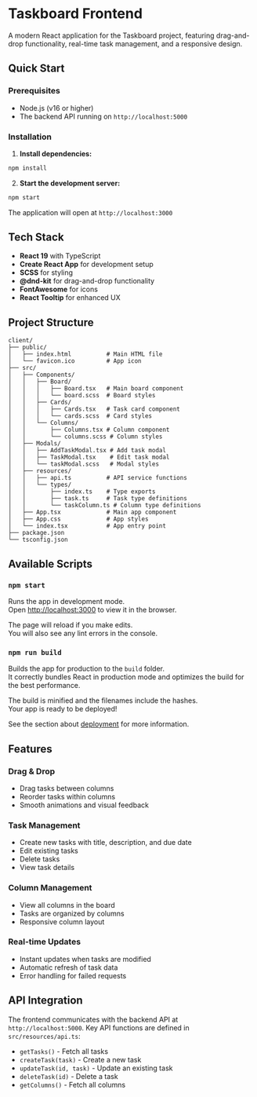# Taskboard Frontend

A modern React application for the Taskboard project, featuring drag-and-drop functionality, real-time task management, and a responsive design.

## Quick Start

### Prerequisites
- Node.js (v16 or higher)
- The backend API running on `http://localhost:5000`

### Installation

1. **Install dependencies:**
```bash
npm install
```

2. **Start the development server:**
```bash
npm start
```

The application will open at `http://localhost:3000`

## Tech Stack

- **React 19** with TypeScript
- **Create React App** for development setup
- **SCSS** for styling
- **@dnd-kit** for drag-and-drop functionality
- **FontAwesome** for icons
- **React Tooltip** for enhanced UX

## Project Structure

```
client/
├── public/
│   ├── index.html          # Main HTML file
│   └── favicon.ico         # App icon
├── src/
│   ├── Components/
│   │   ├── Board/
│   │   │   ├── Board.tsx   # Main board component
│   │   │   └── board.scss  # Board styles
│   │   ├── Cards/
│   │   │   ├── Cards.tsx   # Task card component
│   │   │   └── cards.scss  # Card styles
│   │   └── Columns/
│   │       ├── Columns.tsx # Column component
│   │       └── columns.scss # Column styles
│   ├── Modals/
│   │   ├── AddTaskModal.tsx # Add task modal
│   │   ├── TaskModal.tsx    # Edit task modal
│   │   └── taskModal.scss   # Modal styles
│   ├── resources/
│   │   ├── api.ts          # API service functions
│   │   └── types/
│   │       ├── index.ts    # Type exports
│   │       ├── task.ts     # Task type definitions
│   │       └── taskColumn.ts # Column type definitions
│   ├── App.tsx             # Main app component
│   ├── App.css             # App styles
│   └── index.tsx           # App entry point
├── package.json
└── tsconfig.json
```

## Available Scripts

### `npm start`
Runs the app in development mode.\
Open [http://localhost:3000](http://localhost:3000) to view it in the browser.

The page will reload if you make edits.\
You will also see any lint errors in the console.

### `npm run build`
Builds the app for production to the `build` folder.\
It correctly bundles React in production mode and optimizes the build for the best performance.

The build is minified and the filenames include the hashes.\
Your app is ready to be deployed!

See the section about [deployment](https://facebook.github.io/create-react-app/docs/deployment) for more information.


## Features

### Drag & Drop
- Drag tasks between columns
- Reorder tasks within columns
- Smooth animations and visual feedback

### Task Management
- Create new tasks with title, description, and due date
- Edit existing tasks
- Delete tasks
- View task details

### Column Management
- View all columns in the board
- Tasks are organized by columns
- Responsive column layout

### Real-time Updates
- Instant updates when tasks are modified
- Automatic refresh of task data
- Error handling for failed requests

## API Integration

The frontend communicates with the backend API at `http://localhost:5000`. Key API functions are defined in `src/resources/api.ts`:

- `getTasks()` - Fetch all tasks
- `createTask(task)` - Create a new task
- `updateTask(id, task)` - Update an existing task
- `deleteTask(id)` - Delete a task
- `getColumns()` - Fetch all columns
